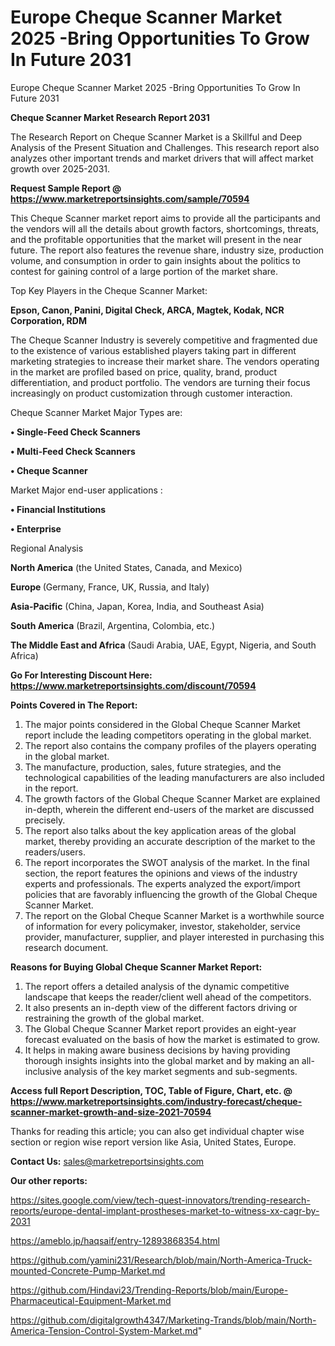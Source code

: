# Europe Cheque Scanner Market 2025 -Bring Opportunities To Grow In Future 2031
Europe Cheque Scanner Market 2025 -Bring Opportunities To Grow In Future 2031

<strong>Cheque Scanner Market Research Report 2031</strong>

The Research Report on Cheque Scanner Market is a Skillful and Deep Analysis of the Present Situation and Challenges. This research report also analyzes other important trends and market drivers that will affect market growth over 2025-2031.

<strong>Request Sample Report @ <a href=https://www.marketreportsinsights.com/sample/70594>https://www.marketreportsinsights.com/sample/70594</a></strong>

This Cheque Scanner market report aims to provide all the participants and the vendors will all the details about growth factors, shortcomings, threats, and the profitable opportunities that the market will present in the near future. The report also features the revenue share, industry size, production volume, and consumption in order to gain insights about the politics to contest for gaining control of a large portion of the market share.

Top Key Players in the Cheque Scanner Market:

<strong>Epson, Canon, Panini, Digital Check, ARCA, Magtek, Kodak, NCR Corporation, RDM</strong>

The Cheque Scanner Industry is severely competitive and fragmented due to the existence of various established players taking part in different marketing strategies to increase their market share. The vendors operating in the market are profiled based on price, quality, brand, product differentiation, and product portfolio. The vendors are turning their focus increasingly on product customization through customer interaction.

Cheque Scanner Market Major Types are:

<strong>• Single-Feed Check Scanners

• Multi-Feed Check Scanners

• Cheque Scanner</strong>

Market Major end-user applications :

<strong>• Financial Institutions

• Enterprise</strong>

Regional Analysis

</u><strong><b>North America</b></strong> (the United States, Canada, and Mexico)

<strong><b>Europe </b></strong>(Germany, France, UK, Russia, and Italy)

<strong><b>Asia-Pacific</b></strong> (China, Japan, Korea, India, and Southeast Asia)

<strong><b>South America</b></strong> (Brazil, Argentina, Colombia, etc.)

<strong><b>The Middle East and Africa</b></strong> (Saudi Arabia, UAE, Egypt, Nigeria, and South Africa)

<strong>Go For Interesting Discount Here: <a href=https://www.marketreportsinsights.com/discount/70594>https://www.marketreportsinsights.com/discount/70594</a></strong>

<strong>Points Covered in The Report:</strong>
<ol>
  <li>The major points considered in the Global Cheque Scanner Market report include the leading competitors operating in the global market.</li>
  <li>The report also contains the company profiles of the players operating in the global market.</li>
  <li>The manufacture, production, sales, future strategies, and the technological capabilities of the leading manufacturers are also included in the report.</li>
  <li>The growth factors of the Global Cheque Scanner Market are explained in-depth, wherein the different end-users of the market are discussed precisely.</li>
  <li>The report also talks about the key application areas of the global market, thereby providing an accurate description of the market to the readers/users.</li>
  <li>The report incorporates the SWOT analysis of the market. In the final section, the report features the opinions and views of the industry experts and professionals. The experts analyzed the export/import policies that are favorably influencing the growth of the Global Cheque Scanner Market.</li>
  <li>The report on the Global Cheque Scanner Market is a worthwhile source of information for every policymaker, investor, stakeholder, service provider, manufacturer, supplier, and player interested in purchasing this research document.</li>
</ol>
<strong>Reasons for Buying Global Cheque Scanner Market Report:</strong>

<ol>
  <li>The report offers a detailed analysis of the dynamic competitive landscape that keeps the reader/client well ahead of the competitors.</li>
  <li>It also presents an in-depth view of the different factors driving or restraining the growth of the global market.</li>
  <li>The Global Cheque Scanner Market report provides an eight-year forecast evaluated on the basis of how the market is estimated to grow.</li>
  <li>It helps in making aware business decisions by having providing thorough insights insights into the global market and by making an all-inclusive analysis of the key market segments and sub-segments.</li>
</ol>
<strong>Access full Report Description, TOC, Table of Figure, Chart, etc. @ <a href=https://www.marketreportsinsights.com/industry-forecast/cheque-scanner-market-growth-and-size-2021-70594>https://www.marketreportsinsights.com/industry-forecast/cheque-scanner-market-growth-and-size-2021-70594</a></strong>


Thanks for reading this article; you can also get individual chapter wise section or region wise report version like Asia, United States, Europe.

<strong>Contact Us:</strong>
sales@marketreportsinsights.com

<strong>Our other reports:</strong>

<a href=https://sites.google.com/view/tech-quest-innovators/trending-research-reports/europe-dental-implant-prostheses-market-to-witness-xx-cagr-by-2031>https://sites.google.com/view/tech-quest-innovators/trending-research-reports/europe-dental-implant-prostheses-market-to-witness-xx-cagr-by-2031</a>

<a href=https://ameblo.jp/haqsaif/entry-12893868354.html>https://ameblo.jp/haqsaif/entry-12893868354.html</a>

<a href=https://github.com/yamini231/Research/blob/main/North-America-Truck-mounted-Concrete-Pump-Market.md>https://github.com/yamini231/Research/blob/main/North-America-Truck-mounted-Concrete-Pump-Market.md</a>

<a href=https://github.com/Hindavi23/Trending-Reports/blob/main/Europe-Pharmaceutical-Equipment-Market.md>https://github.com/Hindavi23/Trending-Reports/blob/main/Europe-Pharmaceutical-Equipment-Market.md</a>

<a href=https://github.com/digitalgrowth4347/Marketing-Trands/blob/main/North-America-Tension-Control-System-Market.md>https://github.com/digitalgrowth4347/Marketing-Trands/blob/main/North-America-Tension-Control-System-Market.md</a>"
